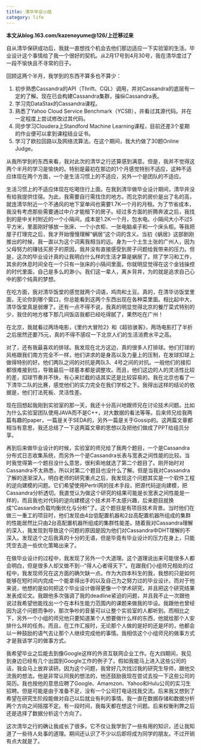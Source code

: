 ```yaml
---
title: 清华毕设小结
category: life
---
```


**本文从blog.163.com/kazenoyume@126/上迁移过来**

自从清华保研成功后，我就一直想找个机会去他们那边适应一下实验室的生活。毕业设计这个事情给了我一个很好的契机。从2月17号到4月30号，我在清华度过了一段不愉快且不寻常的日子。

回顾这两个半月，我学到的东西不算多也不算少：

1. 初步熟悉Cassandra的API（Thrift、CQL）调用，并对Cassandra的底层有一定的了解。现在已会构建Cassandra集群，操纵Cassandra表。
2. 学习完DataStax的Cassandra课程。
3. 熟悉了Yahoo Cloud Service Benchmark（YCSB），并看过其源代码。并在一定程度上尝试修改过其代码。
4. 同步学习Cloudera上Standford Machine Learning课程，目前还差3个星期的作业便可以拿到课程结业证书。
5. 学习了欧拉回路以及网络流算法。在这个期间，我大约做了30题Online Judge。

从我所学到的东西来看，我对此次的清华之行还算感到满意。但是，我并不觉得这两个半月的学习是愉快的。特别是最初在那边的1个月感觉特别不适应，这种不适应体现在两个方面，一个是生活习惯上的不适应，另外一个是团队的不适应。

生活习惯上的不适应体现在吃喝住行上面。在我到清华做毕业设计期间，清华并没有给我提供住宿。为此，我需要自行需找住的地方。而北京的房价是出了名的高，就连清华附近一个不通风的地下室单间也需要1.7K一个月的月租。为了节省成本，我没有考虑那些需要通过中介才能租下的房子。经过多方面的折腾奔波之后，我找到的是中关村附近的一个小隔间，成本是1.2K一个月，包水电。小隔间大小不过5平方米，里面刚好够放一张床、一个小衣柜、一张电脑桌子和一个床头柜。等我把屋子打理完之后，我才开始慢慢理解“蜗居”这个词的含义。当初《蜗居》这部剧刚推出的时候，我一直以为这个词离我相当的远。身为一个土生土张的广州人，因为父母努力的赚钱买房子的原因，我并没有直接感受到房子问题给我带来的压力。但是，这次的毕业设计真的让我明白什么样的生活才算是蜗居了。除了学习和工作，其余的休息时间全在一个只有一张床的小隔间里面，你就明显觉得在这个金钱操控的时代里面，自己是多么的渺小。我们这一辈人，离乡背井，为的就是追求自己心中的那个纯真的梦想。

在吃方面，我对清华饭堂的感觉就两个词语，鸡肉和土豆。真的，在清华访饭堂里面，无论你到哪个窗口，你总能看到这两个东西出现在各种菜里面。相比起中大，清华饭堂真是弱爆了。还有一点不得不说，我真的明显觉得北京的餐厅菜式特别的少，我住的地方楼下那几间饭店我都已经吃得腻了，果然吃在广州！

在北京，我就看过两场电影，《里约大冒险2》和《超验骇客》，两场电影打了半折之后居然还要75元，真的不得不感叹一下北京人们的生活消费水平之高。

对了，还有我最喜欢的排球。我发现在北方这边，真的很多人打排球。他们打球的风格跟我们南方完全不一样，他们讲求的是身高以及力量上的压制，在发球扣球上做得特别的好。他们两队之间的对抗是两队3、4号之间的对抗。一般他们的接扣都很难接到位，导致最后一球基本都是调整攻。而且，他们这边的人的灵活性比较的差，扣球节奏并不快，有心来拦截的话其实还是比较容易的。我在北京也看了一下清华二队的比赛，感觉他们的实力完全在我们学校之下。我得出这样的结论的依据是，他们打法死板、灵活性差。 

现在回想起我刚到实验室的那一天，我还十分高兴地跟师兄在讨论技术问题。比如为什么实验室团队使用JAVA而不是C++，对大数据的看法等等。后来师兄给我两篇有趣的paper，一篇是关于SEDA的，另外一篇是关于Gossip的。这两篇文章都相当有意思，我还总结了一下这两篇文章的思想以及把他们做成了PPT给组员分享。

再到后来做毕业设计的时候，实验室的师兄给了我两个题目，一个是Cassandra分布式日志收集系统，而另外一个是Cassandra长表与宽表之间性能的比较。当时我觉得第一个题目没什么意思，很利索地就选了第二个题目了。刚开始时对Cassandra不太熟悉，所以对第二个题目也没什么了解。但是当我对Cassandra了解的逐渐深入，明白老师的研究重点之后，我发现这个问题其实是一个软件工程的逆向建模的问题。它们希望使用Pertri网的技术手段，把源代码逆向建模，把Cassandra分析透切。我直觉认为做这个研究的结果可能是长宽表之间性能是一样的，而且我也对代码的逆向建模这个技术并不太感兴趣，后来题目就换成“Cassandra负载均衡优化与分析”了。这个题目是有项目技术背景。当时他们在做三一重工的项目时，他们发现由4台低配置机器和2台高配置机器所组成的集群的性能居然比只由2台高配置机器所组成的集群性能差。随着我对Cassandra理解的深入，我发现到导致这个问题的原因是因为他们对Cassandra中DHT理解的不深入。发现这个之后我真的十分的无语，但是毕竟有毕业设计的压力在身上，只能凭空去造一些优化策略出来了。

在做毕业设计的过程中，我发现了另外一个大道理。这个道理说出来可能很多人都会明白，但是很多人却又做不到--“得人心者得天下”。在跟我们小组师兄相处的过程中，我发现师兄在这方面的确欠缺一点。作为大四本科生的我，我想的只是如何能够在短时间内完成一个能拿得出手的以及自己为之努力过的毕业设计。而对于他来说，他想的是如何把这个毕业设计做得更像一个学术研究，并且把这个研究结果发表成论文。我跟他多次强调了我的deadline紧迫的问题，并且我不止一次跟他说过我希望他能找出一个在本科生能力范围内的课题来做我的毕设。我跟他也曾经因为这个问题而争吵，那次争吵的音量可以让整个实验室的人都听到。而相比之下，另外一个小组的师兄他只要知道某个人想要做什么样的东西，他就给那个人安排什么样的任务。而且，在工作汇报时，无论那个人做的是好的还是坏的，他都会以一种鼓励的语气去让那个人继续完成他的事情。我相信这个小组师兄的做事方式才是我该学习的做事方式。

我希望毕业之后能去到像Google这样的外资互联网企业工作。在大四期间，我见到身边已经有几个出国到Google工作的例子了。假如我能马上进入这些公司的话，我会马上放弃读研。因为这个问题，我曾好几次找过我的研究生导师，跟他交流我的想法。他是非常认同我的想法的，他还鼓励我现在尝试去投一下这些公司的简历。我也按他的意思应聘了Google、Amamzon、Yahoo和Hulu公司的实习生招聘。但是可能是由于准备不足，没有一个公司打电话找我交流。后来我又想到了希望在研究生阶段能做对自己以后就业有利的事情。我一直在数据存储和数据分析两个方向之间摇摆不定。有一段时间，我每天都在想这个问题。后来权衡利弊之后还是选择了数据分析这个方向了。

这次清华之行的确让我成长了很多。它不仅让我学到了一些有用的知识，还让我知道了一些待人处事的道理。期间还认识了不少以后即将成为同学的朋友。不过开销有点大就是了。
